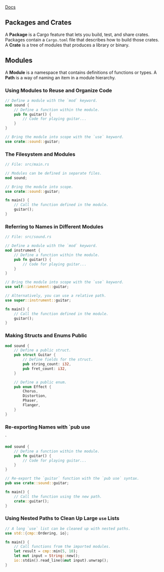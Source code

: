 [Docs](https://doc.rust-lang.org/book/ch07-00-managing-growing-projects-with-packages-crates-and-modules.html#managing-growing-projects-with-packages-crates-and-modules)

## Packages and Crates
A **Package** is a Cargo feature that lets you build, test, and share crates. Packages contain a `Cargo.toml` file that describes how to build those crates. A **Crate** is a tree of modules that produces a library or binary.

## Modules
A **Module** is a namespace that contains definitions of functions or types. A **Path** is a way of naming an item in a module hierarchy.

### Using Modules to Reuse and Organize Code

```rust
// Define a module with the `mod` keyword.
mod sound {
    // Define a function within the module.
    pub fn guitar() {
        // Code for playing guitar...
    }
}

// Bring the module into scope with the `use` keyword.
use crate::sound::guitar;
```

### The Filesystem and Modules

```rust
// File: src/main.rs

// Modules can be defined in separate files.
mod sound;

// Bring the module into scope.
use crate::sound::guitar;

fn main() {
    // Call the function defined in the module.
    guitar();
}
```

### Referring to Names in Different Modules

```rust
// File: src/sound.rs

// Define a module with the `mod` keyword.
mod instrument {
    // Define a function within the module.
    pub fn guitar() {
        // Code for playing guitar...
    }
}

// Bring the module into scope with the `use` keyword.
use self::instrument::guitar;

// Alternatively, you can use a relative path.
use super::instrument::guitar;

fn main() {
    // Call the function defined in the module.
    guitar();
}
```

### Making Structs and Enums Public

```rust
mod sound {
    // Define a public struct.
    pub struct Guitar {
        // Define fields for the struct.
        pub string_count: i32,
        pub fret_count: i32,
    }

    // Define a public enum.
    pub enum Effect {
        Chorus,
        Distortion,
        Phaser,
        Flanger,
    }
}
```

### Re-exporting Names with `pub use
`
```rust
mod sound {
    // Define a function within the module.
    pub fn guitar() {
        // Code for playing guitar...
    }
}

// Re-export the `guitar` function with the `pub use` syntax.
pub use crate::sound::guitar;

fn main() {
    // Call the function using the new path.
    crate::guitar();
}
```

### Using Nested Paths to Clean Up Large `use` Lists

```rust
// A long `use` list can be cleaned up with nested paths.
use std::{cmp::Ordering, io};

fn main() {
    // Call functions from the imported modules.
    let result = cmp::min(5, 10);
    let mut input = String::new();
    io::stdin().read_line(&mut input).unwrap();
}
```
